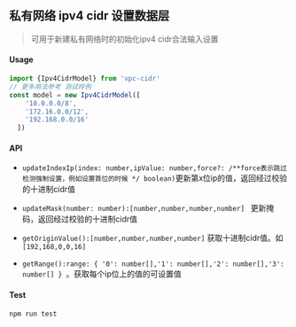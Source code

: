 ## 私有网络 ipv4 cidr 设置数据层

> 可用于新建私有网络时的初始化ipv4 cidr合法输入设置

#### Usage
```ts
import {Ipv4CidrModel} from 'vpc-cidr'
// 更多用法参考 测试样例
const model = new Ipv4CidrModel([
    '10.0.0.0/8',
    '172.16.0.0/12',
    '192.168.0.0/16'
  ])

```

#### API

- `updateIndexIp(index: number,ipValue: number,force?: /**force表示跳过检测强制设置，例如设置首位的时候 */ boolean)`更新第x位ip的值，返回经过校验的十进制cidr值

- `updateMask(number: number):[number,number,number,number] ` 更新掩码，返回经过校验的十进制cidr值

- `getOriginValue():[number,number,number,number]` 获取十进制cidr值。如`[192,168,0,0,16]`

- `getRange():range: { '0': number[],'1': number[],'2': number[],'3': number[] } `。获取每个ip位上的值的可设置值

#### Test
```bash
npm run test
```